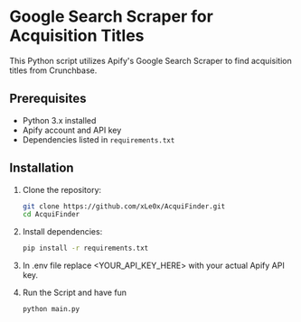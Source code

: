 # Google Search Scraper for Acquisition Titles

This Python script utilizes Apify's Google Search Scraper to find acquisition titles from Crunchbase.

## Prerequisites

- Python 3.x installed
- Apify account and API key
- Dependencies listed in `requirements.txt`

## Installation

1. Clone the repository:

   ```bash
   git clone https://github.com/xLe0x/AcquiFinder.git
   cd AcquiFinder
   ```
2. Install dependencies:
   ```bash
   pip install -r requirements.txt
   ```
   
3. In .env file replace <YOUR_API_KEY_HERE> with your actual Apify API key.

4. Run the Script and have fun
   ```bash
   python main.py
   ```
